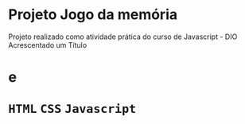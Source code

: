 # Projeto Jogo da memória

Projeto realizado como atividade prática do curso de Javascript - DIO
Acrescentado um Título <h1> e <footer>

`HTML` `CSS` `Javascript`

